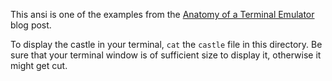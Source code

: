 This ansi is one of the examples from the [Anatomy of a Terminal Emulator](https://www.poor.dev/blog/terminal-anatomy/) blog post.

To display the castle in your terminal, `cat` the `castle` file in this directory. Be sure that your terminal window is of sufficient size to display it, otherwise it might get cut.
